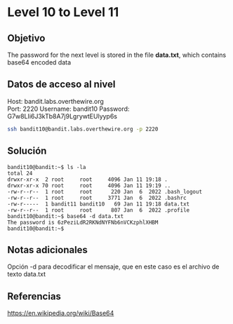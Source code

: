 # Level 10 to Level 11

## Objetivo
The password for the next level is stored in the file **data.txt**, which contains base64 encoded data

## Datos de acceso al nivel
Host: bandit.labs.overthewire.org  
Port: 2220
Username: bandit10
Password: G7w8LIi6J3kTb8A7j9LgrywtEUlyyp6s
```bash
ssh bandit10@bandit.labs.overthewire.org -p 2220
```


## Solución
```
bandit10@bandit:~$ ls -la
total 24
drwxr-xr-x  2 root     root     4096 Jan 11 19:18 .
drwxr-xr-x 70 root     root     4096 Jan 11 19:19 ..
-rw-r--r--  1 root     root      220 Jan  6  2022 .bash_logout
-rw-r--r--  1 root     root     3771 Jan  6  2022 .bashrc
-rw-r-----  1 bandit11 bandit10   69 Jan 11 19:18 data.txt
-rw-r--r--  1 root     root      807 Jan  6  2022 .profile
bandit10@bandit:~$ base64 -d data.txt
The password is 6zPeziLdR2RKNdNYFNb6nVCKzphlXHBM
bandit10@bandit:~$
```

## Notas adicionales
Opción -d para decodificar el mensaje, que en este caso es el archivo de texto data.txt

## Referencias
https://en.wikipedia.org/wiki/Base64
